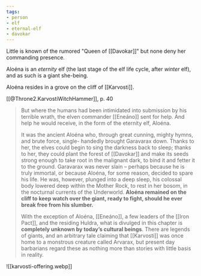 ```yaml
---
tags:
- person
- elf
- eternal-elf
- davokar
---
```


Little is known of the rumored "Queen of [[Davokar]]" but none deny her commanding presence.

Aloéna is an *eternity* elf (the last stage of the elf life cycle, after *winter* elf), and as such is a giant she-being.

Aloéna resides in a grove on the cliff of [[Karvosti]].

[[@Throne2.KarvostiWitchHammer]], p. 40
>But where the humans had been intimidated into submission by his terrible wrath, the elven commander [[Eneáno]] sent for help. And help he would receive, in the form of the eternity elf, Aloéna.
>
>It was the ancient Aloéna who, through great cunning, mighty hymns, and brute force, single- handedly brought Garavarax down. Thanks to her, the elves could begin to sing the darkness back to sleep; thanks to her, they could plant the forest of [[Davokar]] and make its seeds strong enough to take root in the malignant dark, to bind it and fetter it to the ground. Garavarax was never slain – perhaps because he is truly immortal, or because Aloéna, for some reason, decided to spare his life. He was, however, plunged into a deep sleep, his colossal body lowered deep within the Mother Rock, to rest in her bosom, in the nocturnal currents of the Underworld. **Aloéna remained on the cliff to keep watch over the giant, ready to fight, should he ever break free from his slumber.**
>
>With the exception of Aloéna, [[Eneáno]], a few leaders of the [[Iron Pact]], and the residing Huldra, what is divulged in this chapter is **completely unknown by today’s cultural beings**. There are legends of giants, and an arbitrary tale claiming that [[Karvosti]] was once home to a monstrous creature called Arvarax, but present day barbarians regard these as nothing more than stories with little basis in reality.

![[karvosti-offering.webp]]